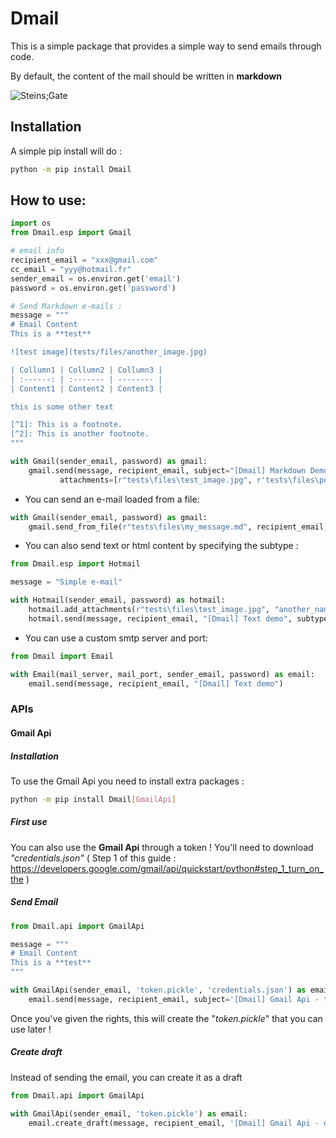 # Dmail

This is a simple package that provides a simple way to send emails through code.

By default, the content of the mail should be written  in **markdown**

![Steins;Gate](https://media.giphy.com/media/jGJWV3AnjiC4M/giphy.gif)

## Installation

A simple pip install will do :

```bash
python -m pip install Dmail
```

## How to use:
```python
import os
from Dmail.esp import Gmail

# email info
recipient_email = "xxx@gmail.com"
cc_email = "yyy@hotmail.fr"
sender_email = os.environ.get('email')
password = os.environ.get('password')

# Send Markdown e-mails :
message = """
# Email Content
This is a **test**

![test image](tests/files/another_image.jpg)

| Collumn1 | Collumn2 | Collumn3 |
| :------: | :------- | -------- |
| Content1 | Content2 | Content3 |

this is some other text

[^1]: This is a footnote.
[^2]: This is another footnote.
"""

with Gmail(sender_email, password) as gmail:
    gmail.send(message, recipient_email, subject="[Dmail] Markdown Demo", cc=cc_email,
           attachments=[r"tests\files\test_image.jpg", r'tests\files\pdf.pdf', r'tests\files\text.txt'])
```
- You can send an e-mail loaded from a file:
```python
with Gmail(sender_email, password) as gmail:
    gmail.send_from_file(r"tests\files\my_message.md", recipient_email, subject="[Dmail] Markdown File")
```

- You can also send text or html content by specifying the subtype :

```python
from Dmail.esp import Hotmail

message = "Simple e-mail"

with Hotmail(sender_email, password) as hotmail:
    hotmail.add_attachments(r"tests\files\test_image.jpg", "another_name.jpg")
    hotmail.send(message, recipient_email, "[Dmail] Text demo", subtype='text')
```

- You can use a custom smtp server and port:
```python
from Dmail import Email

with Email(mail_server, mail_port, sender_email, password) as email:
    email.send(message, recipient_email, "[Dmail] Text demo")
```

### APIs

#### Gmail Api

##### Installation

To use the Gmail Api you need to install extra packages :

```bash
python -m pip install Dmail[GmailApi]
```

##### First use

You can also use the **Gmail Api** through a token !
You'll need to download *"credentials.json"* ( Step 1 of this guide : https://developers.google.com/gmail/api/quickstart/python#step_1_turn_on_the ) 

##### Send Email

```python
from Dmail.api import GmailApi

message = """
# Email Content
This is a **test**
"""

with GmailApi(sender_email, 'token.pickle', 'credentials.json') as email:
    email.send(message, recipient_email, subject='[Dmail] Gmail Api - test')
```

Once you've given the rights, this will create the "*token.pickle*" that you can use later !

##### Create draft
Instead of sending the email, you can create it as a draft
```python
from Dmail.api import GmailApi

with GmailApi(sender_email, 'token.pickle') as email:
    email.create_draft(message, recipient_email, '[Dmail] Gmail Api - draft')
```

